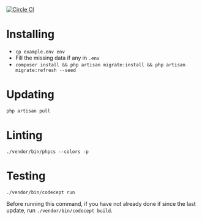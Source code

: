 [![Circle CI](https://circleci.com/gh/GroupEat/groupeat-api.svg?style=shield&circle-token=5bccad853ce36f8ed516994d3abc07ac2fc7ecbd)](https://circleci.com/gh/GroupEat/groupeat-api)

# Installing

 - `cp example.env env`
 - Fill the missing data if any in `.env`
 - `composer install && php artisan migrate:install && php artisan migrate:refresh --seed`

# Updating

`php artisan pull`

# Linting

`./vendor/bin/phpcs --colors -p`

# Testing

`./vendor/bin/codecept run`

Before running this command, if you have not already done if since the last update, run `./vendor/bin/codecept build`.
